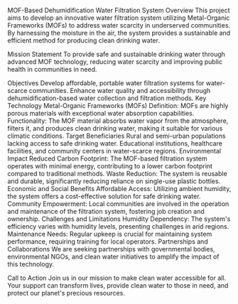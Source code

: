MOF-Based Dehumidification Water Filtration System
Overview
This project aims to develop an innovative water filtration system utilizing Metal-Organic Frameworks (MOFs) to address water scarcity in underserved communities. By harnessing the moisture in the air, the system provides a sustainable and efficient method for producing clean drinking water.

Mission Statement
To provide safe and sustainable drinking water through advanced MOF technology, reducing water scarcity and improving public health in communities in need.

Objectives
Develop affordable, portable water filtration systems for water-scarce communities.
Enhance water quality and accessibility through dehumidification-based water collection and filtration methods.
Key Technology
Metal-Organic Frameworks (MOFs)
Definition: MOFs are highly porous materials with exceptional water absorption capabilities.
Functionality: The MOF material absorbs water vapor from the atmosphere, filters it, and produces clean drinking water, making it suitable for various climatic conditions.
Target Beneficiaries
Rural and semi-urban populations lacking access to safe drinking water.
Educational institutions, healthcare facilities, and community centers in water-scarce regions.
Environmental Impact
Reduced Carbon Footprint: The MOF-based filtration system operates with minimal energy, contributing to a lower carbon footprint compared to traditional methods.
Waste Reduction: The system is reusable and durable, significantly reducing reliance on single-use plastic bottles.
Economic and Social Benefits
Affordable Access: Utilizing ambient humidity, the system offers a cost-effective solution for safe drinking water.
Community Empowerment: Local communities are involved in the operation and maintenance of the filtration system, fostering job creation and ownership.
Challenges and Limitations
Humidity Dependency: The system's efficiency varies with humidity levels, presenting challenges in arid regions.
Maintenance Needs: Regular upkeep is crucial for maintaining system performance, requiring training for local operators.
Partnerships and Collaborations
We are seeking partnerships with governmental bodies, environmental NGOs, and clean water initiatives to amplify the impact of this technology.

Call to Action
Join us in our mission to make clean water accessible for all. Your support can transform lives, provide clean water to those in need, and protect our planet's precious resources.
